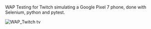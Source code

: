 WAP Testing for Twitch simulating a Google Pixel 7 phone, done with Selenium, python and pytest.

![WAP_Twitch tv](https://github.com/user-attachments/assets/87e77009-12d4-4c8e-81f0-fb339ed2cedc)



